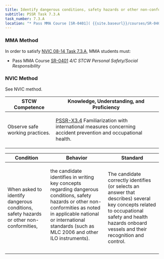 ```yaml
---
title: Identify dangerous conditions, safety hazards or other non-conformities
subtitle: PSSR Task 7.3.A 
task_number: 7.3.A
location: "* Pass MMA Course [SR-0401]( {{site.baseurl}}/courses/SR-0401) *4/C STCW Personal Safety/Social Responsibility*" 
---
```



### MMA Method

In order to satisfy  [NVIC 08-14  Task  7.3.A]({{site.baseurl}}/assets/images/nvic-08-14.pdf), MMA students must:

* Pass MMA Course [SR-0401]( {{site.baseurl}}/courses/SR-0401) *4/C STCW Personal Safety/Social Responsibility*


### NVIC Method

<a onclick="togglevisibility('nvic_methods')" >See NVIC method.</a>

<div id='nvic_methods' class='hide'>

<table>
<thead>
<tr>
<th class='forty'> STCW Competence </th>
<th class='sixty'> Knowledge, Understanding, and Proficiency </th>
</tr>
</thead>




<tbody>
<tr><td markdown='1'>

Observe safe working practices.

</td><td markdown='1'>

[PSSR-X3.4](../../tables/614.html#PSSR-X3.4) Familiarization with international measures concerning accident prevention and occupational health.

</td></tr>


</tbody>
</table>


<table>
<thead>
<tr><th class='twenty'>  Condition </th><th class='twenty'> Behavior </th><th  class='sixty'>Standard </th></tr>
</thead>
<tbody >



<tr><td markdown='1'>

When asked to identify dangerous conditions, safety hazards or other non-conformities,

</td><td markdown='1'>

the candidate identifies in writing key concepts regarding dangerous conditions, safety hazards or other non- conformities as noted in applicable national or international standards (such as MLC 2006 and other ILO instruments).

<br>

<div class="tooltip">
<span class="tooltiptext">
</span>
</div>


</td><td markdown='1'>

The candidate correctly identifies (or selects an answer that describes) several key concepts related to occupational safety and health hazards onboard vessels and their recognition and control.

</td></tr>
</tbody>
</table>
</div>
